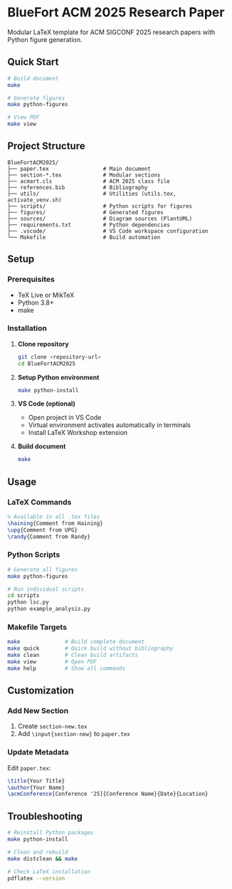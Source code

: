 # BlueFort ACM 2025 Research Paper

Modular LaTeX template for ACM SIGCONF 2025 research papers with Python figure generation.

## Quick Start

```bash
# Build document
make

# Generate figures
make python-figures

# View PDF
make view
```

## Project Structure

```
BlueFortACM2025/
├── paper.tex                 # Main document
├── section-*.tex             # Modular sections
├── acmart.cls                # ACM 2025 class file
├── references.bib            # Bibliography
├── utils/                    # Utilities (utils.tex, activate_venv.sh)
├── scripts/                  # Python scripts for figures
├── figures/                  # Generated figures
├── sources/                  # Diagram sources (PlantUML)
├── requirements.txt          # Python dependencies
├── .vscode/                  # VS Code workspace configuration
└── Makefile                  # Build automation
```

## Setup

### Prerequisites
- TeX Live or MikTeX
- Python 3.8+
- make

### Installation

1. **Clone repository**
   ```bash
   git clone <repository-url>
   cd BlueFortACM2025
   ```

2. **Setup Python environment**
   ```bash
   make python-install
   ```

3. **VS Code (optional)**
   - Open project in VS Code
   - Virtual environment activates automatically in terminals
   - Install LaTeX Workshop extension

4. **Build document**
   ```bash
   make
   ```

## Usage

### LaTeX Commands
```latex
% Available in all .tex files
\haining{Comment from Haining}
\upg{Comment from UPG}
\randy{Comment from Randy}
```

### Python Scripts
```bash
# Generate all figures
make python-figures

# Run individual scripts
cd scripts
python lsc.py
python example_analysis.py
```

### Makefile Targets
```bash
make              # Build complete document
make quick        # Quick build without bibliography
make clean        # Clean build artifacts
make view         # Open PDF
make help         # Show all commands
```

## Customization

### Add New Section
1. Create `section-new.tex`
2. Add `\input{section-new}` to `paper.tex`

### Update Metadata
Edit `paper.tex`:
```latex
\title{Your Title}
\author{Your Name}
\acmConference[Conference '25]{Conference Name}{Date}{Location}
```

## Troubleshooting

```bash
# Reinstall Python packages
make python-install

# Clean and rebuild
make distclean && make

# Check LaTeX installation
pdflatex --version
``` 